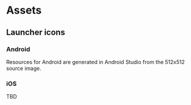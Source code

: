 # Assets

## Launcher icons

### Android

Resources for Android are generated in Android Studio from the 512x512 source image.

### iOS

TBD